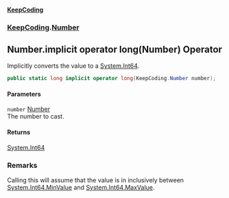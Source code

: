 #### [KeepCoding](index.md 'index')
### [KeepCoding](KeepCoding.md 'KeepCoding').[Number](Number.md 'KeepCoding.Number')
## Number.implicit operator long(Number) Operator
Implicitly converts the value to a [System.Int64](https://docs.microsoft.com/en-us/dotnet/api/System.Int64 'System.Int64').  
```csharp
public static long implicit operator long(KeepCoding.Number number);
```
#### Parameters
<a name='KeepCoding_Number_op_Implicitlong(KeepCoding_Number)_number'></a>
`number` [Number](Number.md 'KeepCoding.Number')  
The number to cast.
  
#### Returns
[System.Int64](https://docs.microsoft.com/en-us/dotnet/api/System.Int64 'System.Int64')  
### Remarks
Calling this will assume that the value is in inclusively between [System.Int64.MinValue](https://docs.microsoft.com/en-us/dotnet/api/System.Int64.MinValue 'System.Int64.MinValue') and [System.Int64.MaxValue](https://docs.microsoft.com/en-us/dotnet/api/System.Int64.MaxValue 'System.Int64.MaxValue').  
